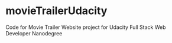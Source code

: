 # movieTrailerUdacity
Code for Movie Trailer Website project for Udacity Full Stack Web Developer Nanodegree
